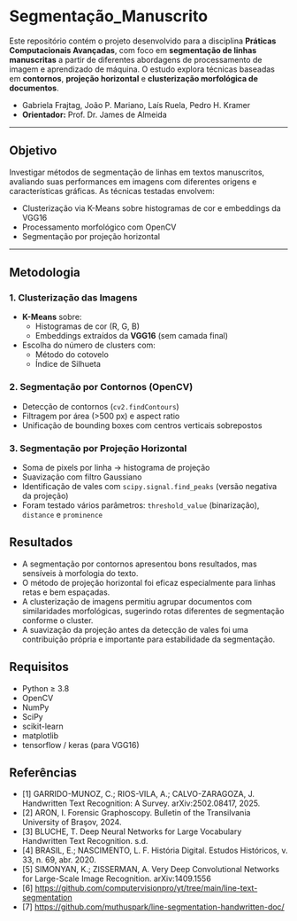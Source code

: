 # Segmentação_Manuscrito

Este repositório contém o projeto desenvolvido para a disciplina **Práticas Computacionais Avançadas**, com foco em **segmentação de linhas manuscritas** a partir de diferentes abordagens de processamento de imagem e aprendizado de máquina. O estudo explora técnicas baseadas em **contornos**, **projeção horizontal** e **clusterização morfológica de documentos**.
- Gabriela Frajtag, João P. Mariano, Laís Ruela, Pedro H. Kramer  
- **Orientador:** Prof. Dr. James de Almeida

---

## Objetivo

Investigar métodos de segmentação de linhas em textos manuscritos, avaliando suas performances em imagens com diferentes origens e características gráficas. As técnicas testadas envolvem:

- Clusterização via K-Means sobre histogramas de cor e embeddings da VGG16  
- Processamento morfológico com OpenCV  
- Segmentação por projeção horizontal  

---

## Metodologia
### 1. Clusterização das Imagens

- **K-Means** sobre:
  - Histogramas de cor (R, G, B)
  - Embeddings extraídos da **VGG16** (sem camada final)  
- Escolha do número de clusters com:
  - Método do cotovelo
  - Índice de Silhueta

### 2. Segmentação por Contornos (OpenCV)

- Detecção de contornos (`cv2.findContours`)
- Filtragem por área (>500 px) e aspect ratio
- Unificação de bounding boxes com centros verticais sobrepostos

### 3. Segmentação por Projeção Horizontal

- Soma de pixels por linha → histograma de projeção  
- Suavização com filtro Gaussiano  
- Identificação de vales com `scipy.signal.find_peaks` (versão negativa da projeção)  
- Foram testado vários parâmetros: `threshold_value` (binarização), `distance` e `prominence`

## Resultados

- A segmentação por contornos apresentou bons resultados, mas sensíveis à morfologia do texto.
- O método de projeção horizontal foi eficaz especialmente para linhas retas e bem espaçadas.
- A clusterização de imagens permitiu agrupar documentos com similaridades morfológicas, sugerindo rotas diferentes de segmentação conforme o cluster.
- A suavização da projeção antes da detecção de vales foi uma contribuição própria e importante para estabilidade da segmentação.

## Requisitos

- Python ≥ 3.8  
- OpenCV  
- NumPy  
- SciPy  
- scikit-learn  
- matplotlib  
- tensorflow / keras (para VGG16)

## Referências

- [1] GARRIDO-MUNOZ, C.; RIOS-VILA, A.; CALVO-ZARAGOZA, J. Handwritten Text Recognition: A Survey. arXiv:2502.08417, 2025.
- [2] ARON, I. Forensic Graphoscopy. Bulletin of the Transilvania University of Braşov, 2024.
- [3] BLUCHE, T. Deep Neural Networks for Large Vocabulary Handwritten Text Recognition. s.d.
- [4] BRASIL, E.; NASCIMENTO, L. F. História Digital. Estudos Históricos, v. 33, n. 69, abr. 2020.
- [5] SIMONYAN, K.; ZISSERMAN, A. Very Deep Convolutional Networks for Large-Scale Image Recognition. arXiv:1409.1556
- [6] https://github.com/computervisionpro/yt/tree/main/line-text-segmentation
- [7] https://github.com/muthuspark/line-segmentation-handwritten-doc/
